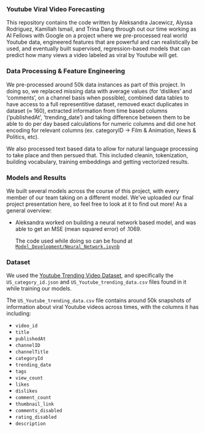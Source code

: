 ### Youtube Viral Video Forecasting 
This repository contains the code written by Aleksandra Jacewicz, Alyssa Rodriguez, Kamillah Ismail, and Trina Dang through out our time working as AI Fellows with Google on a project where we pre-processed real world Youtube data, engineered features that are powerful and can realistically be used, and eventually built supervised, regression-based models that can predict how many views a video labeled as viral by Youtube will get. 


### Data Processing & Feature Engineering
We pre-processed around 50k data instances as part of this project. In doing so, we replaced missing data with average values (for ‘dislikes’ and ‘comments’, on a channel basis when possible), combined data tables to have access to a full representitive dataset, removed exact duplicates in dataset (≈ 160), extracted information from time based columns (‘publishedAt’, ‘trending_date’) and taking difference between them to be able to do per day based calculations for numeric columns and did one hot encoding for relevant columns (ex. categoryID -> Film & Animation, News & Politics, etc). 

We also processed text based data to allow for natural language processing to take place and then persued that. This included cleanin, tokenization, building vocabulary, training embeddings and getting vectorized results.

### Models and Results 
We built several models across the course of this project, with every member of our team taking on a different model. We've uploaded our final project presentation here, so feel free to look at it to find out more! As a general overview:

- Aleksandra worked on building a neural network based model, and was able to get an MSE (mean squared error) of .1069. 

    The code used while doing so can be found at [`Model_Development/Neural_Network.ipynb`](https://github.com/a-jacewicz/google-3e/blob/main/Model_Development/Neural_Network.ipynb)


### Dataset 
We used the [Youtube Trending Video Dataset](https://www.kaggle.com/datasets/rsrishav/youtube-trending-video-dataset/data), and specifically the `US_category_id.json` and `US_Youtube_trending_data.csv` files found in it while training our models. 


The `US_Youtube_trending_data.csv` file contains around 50k snapshots of information about viral Youtube videos across times, with the columns it has including: 
* `video_id`
* `title`
* `publishedAt`
* `channelID`
* `channelTitle`
* `categoryId`
* `trending_date`
* `tags`
* `view_count`
* `likes`
* `dislikes`
* `comment_count`
* `thumbnail_link`
* `comments_disabled`
* `rating_disabled`
* `description`
